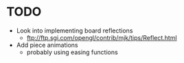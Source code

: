 # TODO

- Look into implementing board reflections 
  - ftp://ftp.sgi.com/opengl/contrib/mjk/tips/Reflect.html
- Add piece animations
  - probably using easing functions